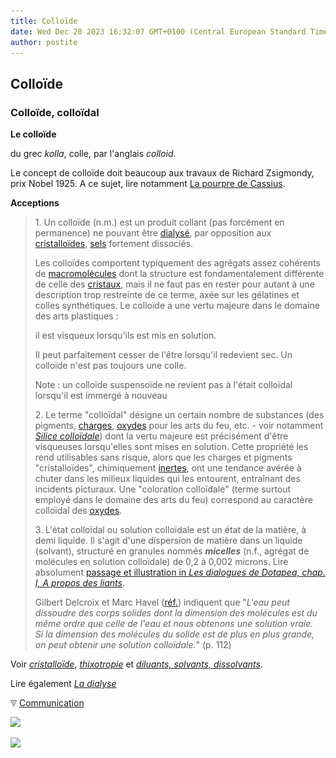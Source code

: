 ```yaml
---
title: Colloïde
date: Wed Dec 20 2023 16:32:07 GMT+0100 (Central European Standard Time)
author: postite
---
```


## Colloïde
### Colloïde, colloïdal
 **Le colloïde**

du grec _kolla_, colle, par l'anglais _colloid_.

Le concept de colloïde doit beaucoup aux travaux de Richard Zsigmondy, prix Nobel 1925. A ce sujet, lire notamment [La pourpre de Cassius](pourpre.html#cassius).

**Acceptions**

> 1\. Un colloïde (n.m.) est un produit collant (pas forcément en permanence) ne pouvant être [dialysé](dialyse.html), par opposition aux [cristalloïdes](cristalloide.html), [sels](formationdesels.html) fortement dissociés.
> 
> Les colloïdes comportent typiquement des agrégats assez cohérents de [macromolécules](macromolecule.html) dont la structure est fondamentalement différente de celle des [cristaux](cristal.html), mais il ne faut pas en rester pour autant à une description trop restreinte de ce terme, axée sur les gélatines et colles synthétiques. Le colloïde a une vertu majeure dans le domaine des arts plastiques :
> 
> il est visqueux lorsqu'ils est mis en solution.
> 
> Il peut parfaitement cesser de l'être lorsqu'il redevient sec. Un colloïde n'est pas toujours une colle.
> 
> Note : un colloïde suspensoïde ne revient pas à l'était colloïdal  
> lorsqu'il est immergé à nouveau
> 
> 2\. Le terme "colloïdal" désigne un certain nombre de substances (des pigments, [charges](chargesincolores.html), [oxydes](oxydes.html) pour les arts du feu, etc. - voir notamment _[Silice colloïdale](s.html#silicecolloidale)_) dont la vertu majeure est précisément d'être visqueuses lorsqu'elles sont mises en solution. Cette propriété les rend utilisables sans risque, alors que les charges et pigments "cristalloïdes", chimiquement [inertes](inerte.html), ont une tendance avérée à chuter dans les milieux liquides qui les entourent, entraînant des incidents picturaux. Une "coloration colloïdale" (terme surtout employé dans le domaine des arts du feu) correspond au caractère colloïdal des [oxydes](oxydes.html).
> 
> 3\. L'état colloïdal ou solution colloïdale est un état de la matière, à demi liquide. Il s'agit d'une dispersion de matière dans un liquide (solvant), structuré en granules nommés _**micelles**_ (n.f., agrégat de molécules en solution colloïdale) de 0,2 à 0,002 microns. Lire absolument [passage et illustration in _Les dialogues de Dotapea, chap. I, A propos des liants_](chap01liants.html#illustration1).
> 
> Gilbert Delcroix et Marc Havel ([réf.](livres.html#delcroix)) indiquent que "_L'eau peut dissoudre des corps solides dont la dimension des molécules est du même ordre que celle de l'eau et nous obtenons une solution vraie.  
> Si la dimension des molécules du solide est de plus en plus grande, on peut obtenir une solution colloïdale._" (p. 112)

Voir _[cristalloïde](cristalloide.html)_, _[thixotropie](thixotropie.html)_ et _[diluants, solvants, dissolvants](diluantssolvants.html)_.

Lire également _[La dialyse](dialyse.html)_



![](images/flechebas.gif) [Communication](http://www.artrealite.com/annonceurs.htm) 

[![](https://cbonvin.fr/sites/regie.artrealite.com/visuels/campagne1.png)](index-2.html#20131014)

![](https://cbonvin.fr/sites/regie.artrealite.com/visuels/campagne2.png)